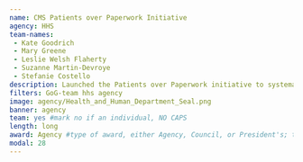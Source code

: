 ```yaml
---
name: CMS Patients over Paperwork Initiative
agency: HHS
team-names:
 - Kate Goodrich
 - Mary Greene
 - Leslie Welsh Flaherty
 - Suzanne Martin-Devroye
 - Stefanie Costello
description: Launched the Patients over Paperwork initiative to systematically identify and eliminate regulatory and administrative burden. As a result, the team has targeted over 1,000 areas of burden so far, resulting in billions of dollars and millions of hours saved.
filters: GoG-team hhs agency
image: agency/Health_and_Human_Department_Seal.png
banner: agency
team: yes #mark no if an individual, NO CAPS
length: long
award: Agency #type of award, either Agency, Council, or President's; this is case sensitive so make sure to match the options listed exactly. This section generates the format of the card
modal: 28
---
```

